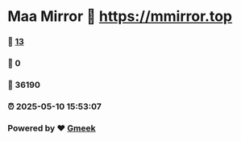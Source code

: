 # Maa Mirror :link: https://mmirror.top 
### :page_facing_up: [13](https://mmirror.top/tag.html) 
### :speech_balloon: 0 
### :hibiscus: 36190 
### :alarm_clock: 2025-05-10 15:53:07 
### Powered by :heart: [Gmeek](https://github.com/Meekdai/Gmeek)
